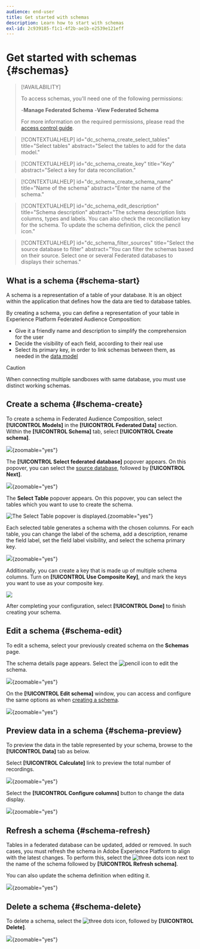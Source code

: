 ```yaml
---
audience: end-user
title: Get started with schemas
description: Learn how to start with schemas
exl-id: 2c939185-f1c1-4f2b-ae1b-e2539e121eff
---
```

# Get started with schemas {#schemas}

>[!AVAILABILITY]
>
>To access schemas, you'll need one of the following permissions:
>
>-**Manage Federated Schema**
>-**View Federated Schema**
>
>For more information on the required permissions, please read the [access control guide](/help/governance-privacy-security/access-control.md).

>[!CONTEXTUALHELP]
>id="dc_schema_create_select_tables"
>title="Select tables"
>abstract="Select the tables to add for the data model."

>[!CONTEXTUALHELP]
>id="dc_schema_create_key"
>title="Key"
>abstract="Select a key for data reconciliation."

>[!CONTEXTUALHELP]
>id="dc_schema_create_schema_name"
>title="Name of the schema"
>abstract="Enter the name of the schema."

>[!CONTEXTUALHELP]
>id="dc_schema_edit_description"
>title="Schema description"
>abstract="The schema description lists columns, types and labels. You can also check the reconciliation key for the schema. To update the schema definition, click the pencil icon."

>[!CONTEXTUALHELP]
>id="dc_schema_filter_sources"
>title="Select the source database to filter"
>abstract="You can filter the schemas based on their source. Select one or several Federated databases to displays their schemas."

## What is a schema {#schema-start}

A schema is a representation of a table of your database. It is an object within the application that defines how the data are tied to database tables. 

By creating a schema, you can define a representation of your table in Experience Platform Federated Audience Composition: 

* Give it a friendly name and description to simplify the comprehension for the user
* Decide the visibility of each field, according to their real use 
* Select its primary key, in order to link schemas between them, as needed in the [data model](../data-management/gs-models.md#data-model-start)

>[!CAUTION]
>
>When connecting multiple sandboxes with same database, you must use distinct working schemas.

## Create a schema {#schema-create}

To create a schema in Federated Audience Composition, select **[!UICONTROL Models]** in the **[!UICONTROL Federated Data]** section. Within the **[!UICONTROL Schema]** tab, select **[!UICONTROL Create schema]**.

![](assets/schema_create.png){zoomable="yes"}

The **[!UICONTROL Select federated database]** popover appears. On this popover, you can select the [source database](/help/connections/home.md), followed by **[!UICONTROL Next]**.


![](assets/schema_tables.png){zoomable="yes"}

The **Select Table** popover appears. On this popover, you can select the tables which you want to use to create the schema.

![The Select Table popover is displayed.](assets/select-table.png){zoomable="yes"}

Each selected table generates a schema with the chosen columns. For each table, you can change the label of the schema, add a description, rename the field label, set the field label visibility, and select the schema primary key.

![](assets/schema_fields.png){zoomable="yes"}

Additionally, you can create a key that is made up of multiple schema columns. Turn on **[!UICONTROL Use Composite Key]**, and mark the keys you want to use as your composite key.

![](assets/composite-key.png)

After completing your configuration, select **[!UICONTROL Done]** to finish creating your schema. 

## Edit a schema {#schema-edit}

To edit a schema, select your previously created schema on the **Schemas** page.

The schema details page appears. Select the ![pencil icon](/help/assets/icons/edit.png) to edit the schema.

![](assets/schema_edit.png){zoomable="yes"}

On the **[!UICONTROL Edit schema]** window, you can access and configure the same options as when [creating a schema](#schema-create).

![](assets/schema_edit_orders.png){zoomable="yes"}

## Preview data in a schema {#schema-preview}

To preview the data in the table represented by your schema, browse to the **[!UICONTROL Data]** tab as below.

Select **[!UICONTROL Calculate]** link to preview the total number of recordings.

![](assets/schema_data.png){zoomable="yes"}

Select the **[!UICONTROL Configure columns]** button to change the data display.

![](assets/schema_columns.png){zoomable="yes"}

## Refresh a schema {#schema-refresh}

Tables in a federated database can be updated, added or removed. In such cases, you must refresh the schema in Adobe Experience Platform to align with the latest changes. To perform this, select the ![three dots icon](/help/assets/icons/more.png) next to the name of the schema followed by **[!UICONTROL Refresh schema]**. 

You can also update the schema definition when editing it.

![](assets/schema_refresh.png){zoomable="yes"}

## Delete a schema {#schema-delete}

To delete a schema, select the ![three dots icon](/help/assets/icons/more.png), followed by **[!UICONTROL Delete]**.

![](assets/schema_delete.png){zoomable="yes"}
